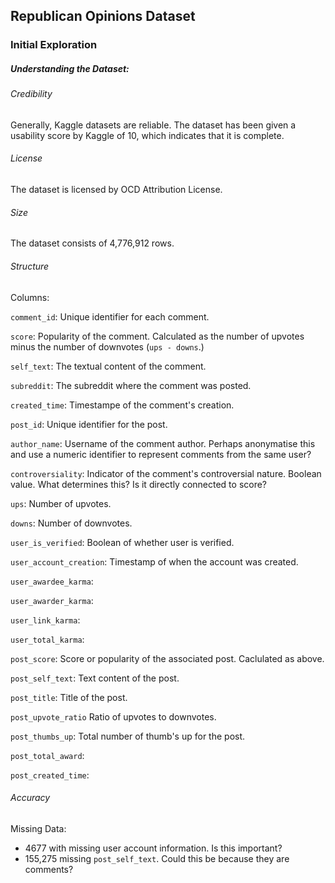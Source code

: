 ## Republican Opinions Dataset

### Initial Exploration

##### Understanding the Dataset:

###### Credibility

Generally, Kaggle datasets are reliable.
The dataset has been given a usability score by Kaggle of 10, which indicates that it is complete.

###### License

The dataset is licensed by OCD Attribution License.

###### Size

The dataset consists of 4,776,912 rows.

###### Structure

Columns:

`comment_id`: Unique identifier for each comment.

`score`: Popularity of the comment. Calculated as the number of upvotes minus the number of downvotes (`ups - downs`.)

`self_text`: The textual content of the comment.

`subreddit`: The subreddit where the comment was posted.

`created_time`: Timestampe of the comment's creation.

`post_id`: Unique identifier for the post.

`author_name`: Username of the comment author. Perhaps anonymatise this and use a numeric identifier to represent comments from the same user?

`controversiality`: Indicator of the comment's controversial nature. Boolean value. What determines this? Is it directly connected to score?

`ups`: Number of upvotes.

`downs`: Number of downvotes.

`user_is_verified`: Boolean of whether user is verified.

`user_account_creation`: Timestamp of when the account was created.

`user_awardee_karma`:

`user_awarder_karma`:

`user_link_karma`:

`user_total_karma`:

`post_score`: Score or popularity of the associated post. Caclulated as above.

`post_self_text`: Text content of the post.

`post_title`: Title of the post.

`post_upvote_ratio` Ratio of upvotes to downvotes.

`post_thumbs_up`: Total number of thumb's up for the post.

`post_total_award`:

`post_created_time`:

###### Accuracy

Missing Data:

-   4677 with missing user account information. Is this important?
-   155,275 missing `post_self_text`. Could this be because they are comments?
